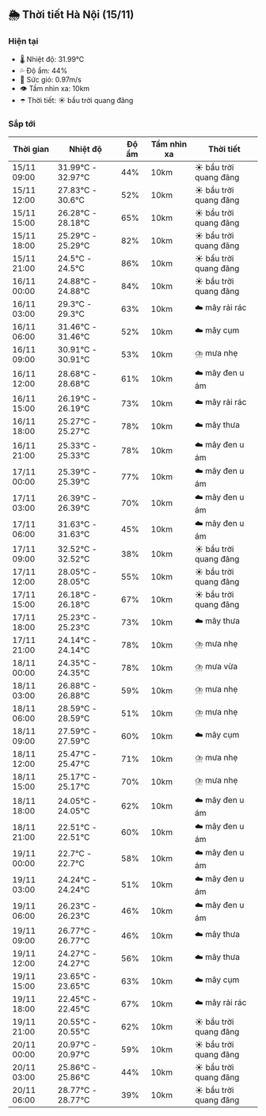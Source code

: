 ## 🌦️ Thời tiết Hà Nội (15/11)

### Hiện tại

- 🌡️ Nhiệt độ: 31.99℃
- 💦 Độ ẩm: 44%
- 💨 Sức gió: 0.97m/s
- 👁️ Tầm nhìn xa: 10km
- ☂️ Thời tiết: ☀️ bầu trời quang đãng

### Sắp tới

| Thời gian | Nhiệt độ | Độ ẩm | Tầm nhìn xa | Thời tiết |
| --- | --- | --- | --- | --- |
| 15/11 09:00 | 31.99℃ - 32.97℃ | 44% | 10km | ☀️ bầu trời quang đãng |
| 15/11 12:00 | 27.83℃ - 30.6℃ | 52% | 10km | ☀️ bầu trời quang đãng |
| 15/11 15:00 | 26.28℃ - 28.18℃ | 65% | 10km | ☀️ bầu trời quang đãng |
| 15/11 18:00 | 25.29℃ - 25.29℃ | 82% | 10km | ☀️ bầu trời quang đãng |
| 15/11 21:00 | 24.5℃ - 24.5℃ | 86% | 10km | ☀️ bầu trời quang đãng |
| 16/11 00:00 | 24.88℃ - 24.88℃ | 84% | 10km | ☀️ bầu trời quang đãng |
| 16/11 03:00 | 29.3℃ - 29.3℃ | 63% | 10km | ☁️ mây rải rác |
| 16/11 06:00 | 31.46℃ - 31.46℃ | 52% | 10km | ☁️ mây cụm |
| 16/11 09:00 | 30.91℃ - 30.91℃ | 53% | 10km | ⛈️ mưa nhẹ |
| 16/11 12:00 | 28.68℃ - 28.68℃ | 61% | 10km | ☁️ mây đen u ám |
| 16/11 15:00 | 26.19℃ - 26.19℃ | 73% | 10km | ☁️ mây rải rác |
| 16/11 18:00 | 25.27℃ - 25.27℃ | 78% | 10km | ☁️ mây thưa |
| 16/11 21:00 | 25.33℃ - 25.33℃ | 78% | 10km | ☁️ mây đen u ám |
| 17/11 00:00 | 25.39℃ - 25.39℃ | 77% | 10km | ☁️ mây đen u ám |
| 17/11 03:00 | 26.39℃ - 26.39℃ | 70% | 10km | ☁️ mây đen u ám |
| 17/11 06:00 | 31.63℃ - 31.63℃ | 45% | 10km | ☁️ mây đen u ám |
| 17/11 09:00 | 32.52℃ - 32.52℃ | 38% | 10km | ☀️ bầu trời quang đãng |
| 17/11 12:00 | 28.05℃ - 28.05℃ | 55% | 10km | ☀️ bầu trời quang đãng |
| 17/11 15:00 | 26.18℃ - 26.18℃ | 67% | 10km | ☀️ bầu trời quang đãng |
| 17/11 18:00 | 25.23℃ - 25.23℃ | 73% | 10km | ☁️ mây thưa |
| 17/11 21:00 | 24.14℃ - 24.14℃ | 78% | 10km | ⛈️ mưa nhẹ |
| 18/11 00:00 | 24.35℃ - 24.35℃ | 78% | 10km | ⛈️ mưa vừa |
| 18/11 03:00 | 26.88℃ - 26.88℃ | 59% | 10km | ⛈️ mưa nhẹ |
| 18/11 06:00 | 28.59℃ - 28.59℃ | 51% | 10km | ⛈️ mưa nhẹ |
| 18/11 09:00 | 27.59℃ - 27.59℃ | 60% | 10km | ☁️ mây cụm |
| 18/11 12:00 | 25.47℃ - 25.47℃ | 71% | 10km | ⛈️ mưa nhẹ |
| 18/11 15:00 | 25.17℃ - 25.17℃ | 70% | 10km | ⛈️ mưa nhẹ |
| 18/11 18:00 | 24.05℃ - 24.05℃ | 62% | 10km | ☁️ mây đen u ám |
| 18/11 21:00 | 22.51℃ - 22.51℃ | 60% | 10km | ☁️ mây đen u ám |
| 19/11 00:00 | 22.7℃ - 22.7℃ | 58% | 10km | ☁️ mây đen u ám |
| 19/11 03:00 | 24.24℃ - 24.24℃ | 51% | 10km | ☁️ mây đen u ám |
| 19/11 06:00 | 26.23℃ - 26.23℃ | 46% | 10km | ☁️ mây đen u ám |
| 19/11 09:00 | 26.77℃ - 26.77℃ | 46% | 10km | ☁️ mây thưa |
| 19/11 12:00 | 24.27℃ - 24.27℃ | 56% | 10km | ☁️ mây thưa |
| 19/11 15:00 | 23.65℃ - 23.65℃ | 63% | 10km | ☁️ mây cụm |
| 19/11 18:00 | 22.45℃ - 22.45℃ | 67% | 10km | ☁️ mây rải rác |
| 19/11 21:00 | 20.55℃ - 20.55℃ | 62% | 10km | ☀️ bầu trời quang đãng |
| 20/11 00:00 | 20.97℃ - 20.97℃ | 59% | 10km | ☀️ bầu trời quang đãng |
| 20/11 03:00 | 25.86℃ - 25.86℃ | 44% | 10km | ☀️ bầu trời quang đãng |
| 20/11 06:00 | 28.77℃ - 28.77℃ | 39% | 10km | ☀️ bầu trời quang đãng |

